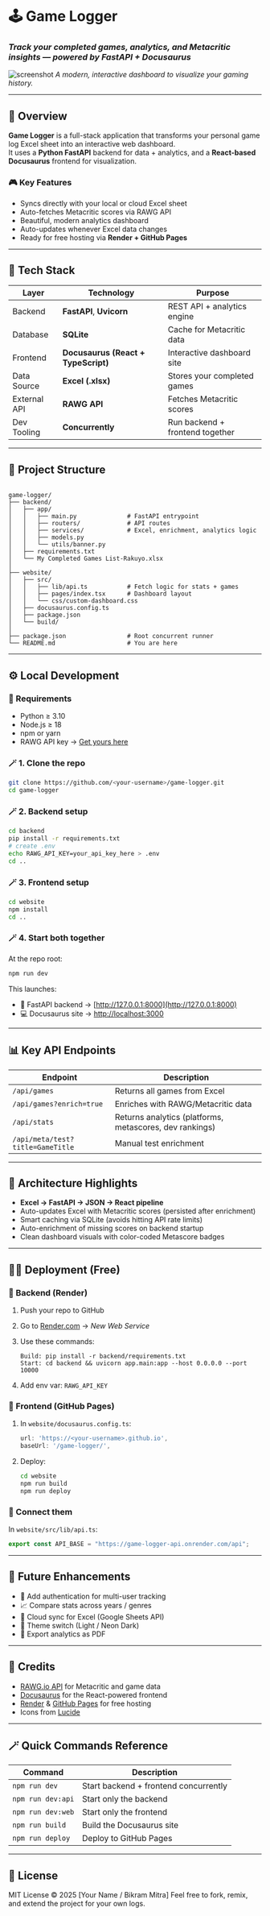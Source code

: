 # 🕹️ Game Logger  
### *Track your completed games, analytics, and Metacritic insights — powered by FastAPI + Docusaurus*

![screenshot](https://user-images.githubusercontent.com/example/game-logger-dashboard.png)
*A modern, interactive dashboard to visualize your gaming history.*

---

## 🌟 Overview

**Game Logger** is a full-stack application that transforms your personal game log Excel sheet into an interactive web dashboard.  
It uses a **Python FastAPI** backend for data + analytics, and a **React-based Docusaurus** frontend for visualization.

### 🎮 Key Features
- Syncs directly with your local or cloud Excel sheet  
- Auto-fetches Metacritic scores via RAWG API  
- Beautiful, modern analytics dashboard  
- Auto-updates whenever Excel data changes  
- Ready for free hosting via **Render + GitHub Pages**

---

## 🧩 Tech Stack

| Layer | Technology | Purpose |
|-------|-------------|----------|
| Backend | **FastAPI**, **Uvicorn** | REST API + analytics engine |
| Database | **SQLite** | Cache for Metacritic data |
| Frontend | **Docusaurus (React + TypeScript)** | Interactive dashboard site |
| Data Source | **Excel (.xlsx)** | Stores your completed games |
| External API | **RAWG API** | Fetches Metacritic scores |
| Dev Tooling | **Concurrently** | Run backend + frontend together |

---

## 📂 Project Structure

```

game-logger/
├── backend/
│   ├── app/
│   │   ├── main.py              # FastAPI entrypoint
│   │   ├── routers/             # API routes
│   │   ├── services/            # Excel, enrichment, analytics logic
│   │   ├── models.py
│   │   └── utils/banner.py
│   ├── requirements.txt
│   └── My Completed Games List-Rakuyo.xlsx
│
├── website/
│   ├── src/
│   │   ├── lib/api.ts           # Fetch logic for stats + games
│   │   ├── pages/index.tsx      # Dashboard layout
│   │   └── css/custom-dashboard.css
│   ├── docusaurus.config.ts
│   ├── package.json
│   └── build/
│
├── package.json                 # Root concurrent runner
└── README.md                    # You are here

````

---

## ⚙️ Local Development

### 🧱 Requirements
- Python ≥ 3.10  
- Node.js ≥ 18  
- npm or yarn  
- RAWG API key → [Get yours here](https://api.rawg.io/docs/)

### 🪄 1. Clone the repo
```bash
git clone https://github.com/<your-username>/game-logger.git
cd game-logger
````

### 🪄 2. Backend setup

```bash
cd backend
pip install -r requirements.txt
# create .env
echo RAWG_API_KEY=your_api_key_here > .env
cd ..
```

### 🪄 3. Frontend setup

```bash
cd website
npm install
cd ..
```

### 🪄 4. Start both together

At the repo root:

```bash
npm run dev
```

This launches:

* 🧠 FastAPI backend → [http://127.0.0.1:8000](http://127.0.0.1:8000)
* 💻 Docusaurus site → [http://localhost:3000](http://localhost:3000)

---

## 📊 Key API Endpoints

| Endpoint                         | Description                                             |
| -------------------------------- | ------------------------------------------------------- |
| `/api/games`                     | Returns all games from Excel                            |
| `/api/games?enrich=true`         | Enriches with RAWG/Metacritic data                      |
| `/api/stats`                     | Returns analytics (platforms, metascores, dev rankings) |
| `/api/meta/test?title=GameTitle` | Manual test enrichment                                  |

---

## 🧠 Architecture Highlights

* **Excel → FastAPI → JSON → React pipeline**
* Auto-updates Excel with Metacritic scores (persisted after enrichment)
* Smart caching via SQLite (avoids hitting API rate limits)
* Auto-enrichment of missing scores on backend startup
* Clean dashboard visuals with color-coded Metascore badges

---

## 🧑‍💻 Deployment (Free)

### 🔹 Backend (Render)

1. Push your repo to GitHub
2. Go to [Render.com](https://render.com) → *New Web Service*
3. Use these commands:

   ```
   Build: pip install -r backend/requirements.txt
   Start: cd backend && uvicorn app.main:app --host 0.0.0.0 --port 10000
   ```
4. Add env var: `RAWG_API_KEY`

### 🔹 Frontend (GitHub Pages)

1. In `website/docusaurus.config.ts`:

   ```ts
   url: 'https://<your-username>.github.io',
   baseUrl: '/game-logger/',
   ```
2. Deploy:

   ```bash
   cd website
   npm run build
   npm run deploy
   ```

### 🔹 Connect them

In `website/src/lib/api.ts`:

```ts
export const API_BASE = "https://game-logger-api.onrender.com/api";
```

---

## 🧠 Future Enhancements

* 🪩 Add authentication for multi-user tracking
* 📈 Compare stats across years / genres
* 💾 Cloud sync for Excel (Google Sheets API)
* 🎨 Theme switch (Light / Neon Dark)
* 🧰 Export analytics as PDF

---

## 🧡 Credits

* [RAWG.io API](https://rawg.io/apidocs) for Metacritic and game data
* [Docusaurus](https://docusaurus.io/) for the React-powered frontend
* [Render](https://render.com/) & [GitHub Pages](https://pages.github.com/) for free hosting
* Icons from [Lucide](https://lucide.dev/)

---

## 🪄 Quick Commands Reference

| Command           | Description                           |
| ----------------- | ------------------------------------- |
| `npm run dev`     | Start backend + frontend concurrently |
| `npm run dev:api` | Start only the backend                |
| `npm run dev:web` | Start only the frontend               |
| `npm run build`   | Build the Docusaurus site             |
| `npm run deploy`  | Deploy to GitHub Pages                |

---

## 📜 License

MIT License © 2025 [Your Name / Bikram Mitra]
Feel free to fork, remix, and extend the project for your own logs.
